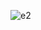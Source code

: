 ![e2](https://github.com/praveenkumarbarange/E2-BPO-Call-Center-Trend-Analysis-with-MS-Excel/assets/52094094/00fbf83d-dd8a-40ec-ba4c-20052f4e0d00)
